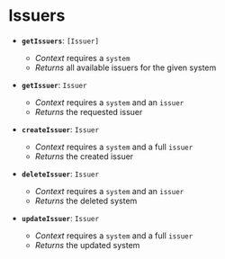 # Issuers

* **`getIssuers`**: `[Issuer]`
  * *Context* requires a `system`
  * *Returns* all available issuers for the given system

* **`getIssuer`**: `Issuer`
  * *Context* requires a `system` and an `issuer`
  * *Returns* the requested issuer

* **`createIssuer`**: `Issuer`  
  * *Context* requires a `system` and a full `issuer`
  * *Returns* the created issuer

* **`deleteIssuer`**: `Issuer`
  * *Context* requires a `system` and an `issuer`
  * *Returns* the deleted system

* **`updateIssuer`**: `Issuer`
  * *Context* requires a `system` and a full `issuer`
  * *Returns* the updated system
